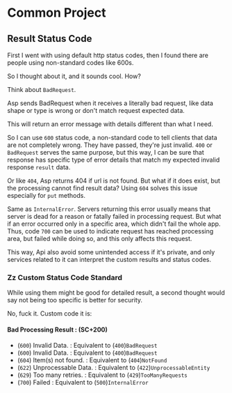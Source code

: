# Common Project

## Result Status Code

First I went with using default http status codes,
then I found there are people using non-standard codes like 600s.

So I thought about it, and it sounds cool. How?

Think about `BadRequest`.

Asp sends BadRequest when it receives a literally bad request, like data 
shape or type is wrong or don't match request expected data.

This will return an error message with details different than what I need.

So I can use `600` status code, a non-standard code to tell clients that
data are not completely wrong. They have passed, they're just invalid.
`400` or `BadRequest` serves the same purpose, but this way, I can be sure
that response has specific type of error details that match my expected
invalid response `result` data.

Or like `404`, Asp returns 404 if url is not found.
But what if it does exist, but the processing cannot find result data?
Using `604` solves this issue especially for `put` methods.

Same as `InternalError`. Servers returning this error usually means that
server is dead for a reason or fatally failed in processing request.
But what if an error occurred only in a specific area, which didn't 
fail the whole app. Thus, code `700` can be used to indicate request has 
reached processing area, but failed while doing so, and this only 
affects this request.

This way, Api also avoid some unintended access if it's private, and only
services related to it can interpret the custom results and status codes.

### Zz Custom Status Code Standard

While using them might be good for detailed result, a second thought
would say not being too specific is better for security.

No, fuck it. Custom code it is:

####  Bad Processing Result : (SC+200)

- (`600`) Invalid Data. : Equivalent to (`400`)`BadRequest`
- (`600`) Invalid Data. : Equivalent to (`400`)`BadRequest`
- (`604`) Item(s) not found. : Equivalent to (`404`)`NotFound` 
- (`622`) Unprocessable Data. : Equivalent to (`422`)`UnprocessableEntity`
- (`629`) Too many retries. : Equivalent to (`429`)`TooManyRequests` 
- (`700`) Failed : Equivalent to (`500`)`InternalError`
